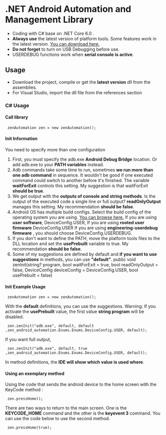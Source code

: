 # .NET Android Automation and Management Library

- Coding with C# base on .NET Core 6.0 .
- **Always use** the latest version of platform tools. Some features work in the latest version.
 [You can download here.](https://developer.android.com/studio/releases/platform-tools)
- **Do not forget** to turn on USB Debugging before use.
- USERDEBUG functions work when **serial console is active**.

## Usage

- Download the project, compile or get the **latest version** dll from the assemblies.
- For Visual Studio, import the dll file from the references section

### C# Usage
#### Call library
	 zenAutomation zen = new zenAutomation();
#### Init Information
You need to specify more than one configuration
1. First, you must specify the adb.exe **Android Debug Bridge** location.
Or add adb.exe to your **PATH variables** instead.
2. Adb commands take some time to run, sometimes **we run more than one adb command** in sequence. 
It wouldn't be good if one executed command could switch to another before it's finished. 
The variable **waitForExit** controls this setting. My suggestion is that waitForExit **should be true**.
3. We get output with the **outputs of console and string methods**. Is the output of the executed code a single line or full output? **readOnlyOutput** manages this setting. My recommendation **should be false**.
4. Android OS has multiple build configs. Select the build config of the operating system you are using. 
[You can browse here.](https://source.android.com/docs/setup/build/building)
If you are using **user software**, DeviceConfig.USER,
If you are using **rooted user firmware** DeviceConfig.USER
If you are using **engineering-userdebug firmware** , you should choose DeviceConfig.USERDEBUG.
5. If you don't want to define the PATH, move the platform tools files to the DLL location and set the **usePrebuilt** variable to true. My recommendation **should be false**.
6. Some of my suggestions are defined by default and **if you want to use suggestions** in methods, you can use **"default"**.
        public void zenInit(string? program, bool waitForExit = true, bool readOnlyOutput = false, DeviceConfig deviceConfig = DeviceConfig.USER, bool usePrebuilt = false)

#### Init Example Usage
	 zenAutomation zen = new zenAutomation();
With the **default** definitions, you can use the suggestions.
Warning: If you activate the **usePrebuilt** value, the first value **string program** will be disabled.

	 zen.zenInit("adb.exe", default, default ,zen_android_automation.Enums.Enums.DeviceConfig.USER, default);
If you want full output,

	 zen.zenInit("adb.exe", default, true ,zen_android_automation.Enums.Enums.DeviceConfig.USER, default);
In method definitions, the **IDE will show which value is used where**.

#### Using an exemplary method
Using the code that sends the android device to the home screen with the KeyCode method :
	 
	 zen.pressHome();
There are two ways to return to the main screen. One is the **KEYCODE_HOME** command and the other is the **keyevent 3** command. You can use the code below to use the second method.

	 zen.pressHome(true);
	 
